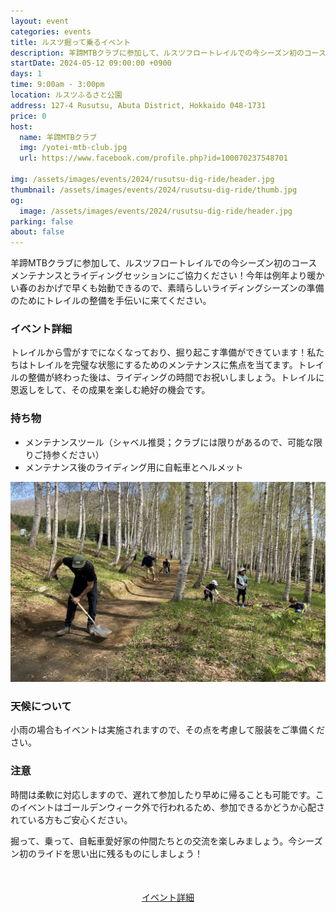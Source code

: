 ```yaml
---
layout: event
categories: events
title: ルスツ掘って乗るイベント
description: 羊蹄MTBクラブに参加して、ルスツフロートレイルでの今シーズン初のコースメンテナンスとライディングセッションにご協力ください！今年は例年より暖かい春のおかげで早くも始動できるので、素晴らしいライディングシーズンの準備のためにトレイルの整備を手伝いに来てください。
startDate: 2024-05-12 09:00:00 +0900
days: 1
time: 9:00am - 3:00pm
location: ルスツふるさと公園
address: 127-4 Rusutsu, Abuta District, Hokkaido 048-1731
price: 0
host:
  name: 羊蹄MTBクラブ
  img: /yotei-mtb-club.jpg
  url: https://www.facebook.com/profile.php?id=100070237548701

img: /assets/images/events/2024/rusutsu-dig-ride/header.jpg
thumbnail: /assets/images/events/2024/rusutsu-dig-ride/thumb.jpg
og:
  image: /assets/images/events/2024/rusutsu-dig-ride/header.jpg
parking: false
about: false
---
```

<span class="ja">羊蹄MTBクラブに<wbr>参加して、<wbr>ルスツフロートレイルでの<wbr>今シーズン初の<wbr>コースメンテナンスと<wbr>ライディングセッションに<wbr>ご協力ください！<wbr>今年は<wbr>例年より<wbr>暖かい春の<wbr>おかげで<wbr>早くも<wbr>始動できるので、<wbr>素晴らしい<wbr>ライディングシーズンの<wbr>準備の<wbr>ために<wbr>トレイルの<wbr>整備を<wbr>手伝いに<wbr>来てください。</span>

<div class="TrailforksWidgetTrail" data-w="100%" data-h="350px" data-trailid="450955" data-activitytype="1" data-map="1" data-basemap="trailforks" data-elevation="1" data-photos="0" data-title="1" data-info="1" data-trail_opacity="25" data-v="2" data-basicmap="1"></div>

### イベント詳細

<span class="ja">トレイルから<wbr>雪が<wbr>すでに<wbr>なくなっており、<wbr>掘り起こす<wbr>準備が<wbr>できています！<wbr>私たちは<wbr>トレイルを<wbr>完璧な<wbr>状態に<wbr>する<wbr>ための<wbr>メンテナンスに<wbr>焦点を<wbr>当てます。<wbr>トレイルの<wbr>整備が<wbr>終わった<wbr>後は、<wbr>ライディングの<wbr>時間で<wbr>お祝いしましょう。<wbr>トレイルに<wbr>恩返しを<wbr>して、<wbr>その<wbr>成果を<wbr>楽しむ<wbr>絶好の<wbr>機会です。</span>

### 持ち物

- <span class="ja">メンテナンスツール<wbr>（シャベル推奨；クラブには<wbr>限りが<wbr>あるので、<wbr>可能な<wbr>限り<wbr>ご持参ください）</span>
- <span class="ja">メンテナンス後の<wbr>ライディング用に<wbr>自転車と<wbr>ヘルメット</span>

![](/assets/images/events/2024/rusutsu-dig-ride/dig.jpg)

### 天候について

<span class="ja">小雨の<wbr>場合も<wbr>イベントは<wbr>実施されますので、<wbr>その<wbr>点を<wbr>考慮して<wbr>服装を<wbr>ご準備ください。</span>

### 注意

<span class="ja">時間は<wbr>柔軟に<wbr>対応しますので、<wbr>遅れて<wbr>参加したり<wbr>早めに<wbr>帰ることも<wbr>可能です。<wbr>この<wbr>イベントは<wbr>ゴールデンウィーク外で<wbr>行われる<wbr>ため、<wbr>参加できるかどうか<wbr>心配されている<wbr>方も<wbr>ご安心ください。</span>

<span class="ja">掘って、<wbr>乗って、<wbr>自転車愛好家の<wbr>仲間たちとの<wbr>交流を<wbr>楽しみましょう。<wbr>今シーズン初の<wbr>ライドを<wbr>思い出に<wbr>残る<wbr>ものにしましょう！</span>

<div style="text-align:center; margin:50px 0;">
  <a class="btn btn-primary" href="https://www.facebook.com/events/757779523146644" target="_blank">イベント詳細</a>
</div>

<script type="application/javascript" src="https://es.pinkbike.org/326/sprt/j/trailforks/iframeResizer.min.js"></script>
<script type="text/javascript">
var script = document.createElement("script"); script.setAttribute("src", "https://es.pinkbike.org/ttl-86400/sprt/j/trailforks/widget.js"); document.getElementsByTagName("head")[0].appendChild(script); var widgetCheck = false;
</script>


